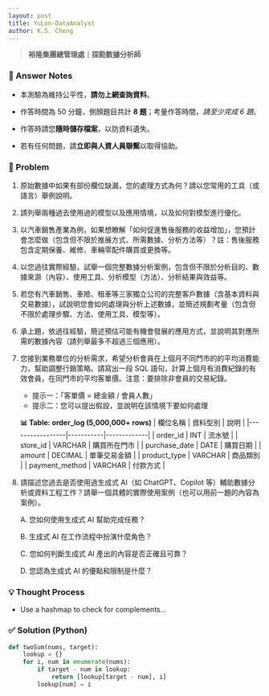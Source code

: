 ```yaml
---
layout: post
title: YuLon-DataAnalyst
author: K.S. Cheng
---
```


> **裕隆集團總管理處｜探勘數據分析師**


### 📝 Answer Notes
- 本測驗為維持公平性，**請勿上網查詢資料**。

- 作答時間為 50 分鐘，側顏題目共計 **8 題**；考量作答時間，_請至少完成 6 題_。

- 作答時請您**隨時儲存檔案**，以防資料遺失。

- 若有任何問題，請**立即與人資人員聯繫**以取得協助。


### 🧩 Problem
1. 原始數據中如果有部份欄位缺漏，您的處理方式為何？請以您常用的工具（或語言）舉例說明。

2. 請列舉兩種過去使用過的模型以及應用情境，以及如何對模型進行優化。

3. 以汽車銷售產業為例，如果想瞭解「如何促進售後服務的收益增加」，您預計會怎麼做（包含但不限於推展方式、所需數據、分析方法等）？註：售後服務包含定期保養、維修、車輛零配件購買或更換等。

4. 以您過往實際經驗，試舉一個完整數據分析案例，包含但不限於分析目的、數據來源（內容）、使用工具、分析模型（方法）、分析結果與效益等。

5. 若您有汽車銷售、車險、租車等三家獨立公司的完整客戶數據（含基本資料與交易數據），試說明您會如何處理與分析上述數據，並簡述規劃考量（包含但不限於處理步驟、方法、使用工具、模型等）。

6. 承上題，依過往經驗，簡述預估可能有機會發展的應用方式，並說明其對應所需的數據內容（請列舉最多不超過三個應用）。

7. 您接到業務單位的分析需求，希望分析會員在上個月不同門市的的平均消費能力，幫助調整行銷策略。請寫出一段 SQL 語句，計算上個月有消費紀錄的有效會員，在同門市的平均客單價。注意：要排除非會員的交易紀錄。
   - 提示一：「客單價 = 總金額 / 會員人數」
   - 提示二：您可以提出假設，並說明在該情境下要如何處理

   **📊 Table: order_log (5,000,000+ rows)**
   | 欄位名稱         | 資料型別    | 說明         |
   |-----------------|-----------|-------------|
   | order_id        | INT       | 流水號         |
   | store_id        | VARCHAR   | 購買所在門市    |
   | purchase_date   | DATE      | 購買日期       |
   | amount          | DECIMAL   | 單筆交易金額    |
   | product_type    | VARCHAR   | 商品類別       |
   | payment_method  | VARCHAR   | 付款方式       |


8. 請描述您過去是否使用過生成式 AI（如 ChatGPT、Copilot 等）輔助數據分析或資料工程工作？請舉一個具體的實際使用案例（也可以用前一題的內容為案例）。
   
   A. 您如何使用生成式 AI 幫助完成任務？
   
   B. 生成式 AI 在工作流程中扮演什麼角色？

   C. 您如何判斷生成式 AI 產出的內容是否正確且可靠？

   D. 您認為生成式 AI 的優點和限制是什麼？

   
### 💡 Thought Process

- Use a hashmap to check for complements...

### ✅ Solution (Python)

```python
def twoSum(nums, target):
    lookup = {}
    for i, num in enumerate(nums):
        if target - num in lookup:
            return [lookup[target - num], i]
        lookup[num] = i
